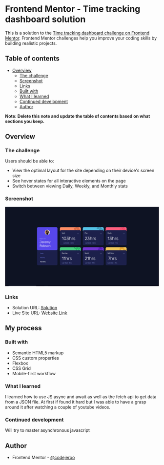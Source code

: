 # Frontend Mentor - Time tracking dashboard solution

This is a solution to the [Time tracking dashboard challenge on Frontend Mentor](https://www.frontendmentor.io/challenges/time-tracking-dashboard-UIQ7167Jw). Frontend Mentor challenges help you improve your coding skills by building realistic projects. 

## Table of contents

- [Overview](#overview)
  - [The challenge](#the-challenge)
  - [Screenshot](#screenshot)
  - [Links](#links)
  - [Built with](#built-with)
  - [What I learned](#what-i-learned)
  - [Continued development](#continued-development)
  - [Author](#author)

**Note: Delete this note and update the table of contents based on what sections you keep.**

## Overview

### The challenge

Users should be able to:

- View the optimal layout for the site depending on their device's screen size
- See hover states for all interactive elements on the page
- Switch between viewing Daily, Weekly, and Monthly stats

### Screenshot

![](./screenshot.png)

### Links

- Solution URL: [Solution](https://github.com/codejeroo/time-tracking-dashboard-main)
- Live Site URL: [Website Link](https://codejeroo.github.io/time-tracking-dashboard-main/)

## My process

### Built with

- Semantic HTML5 markup
- CSS custom properties
- Flexbox
- CSS Grid
- Mobile-first workflow

### What I learned

I learned how to use JS async and await  as well as the fetch api to get data from a JSON file. At first if found it hard but I was able to have a grasp around it after watching a couple of youtube videos. 

### Continued development

Will try to master asynchronous javascript


## Author

- Frontend Mentor - [@codejeroo](https://www.frontendmentor.io/profile/codejeroo)